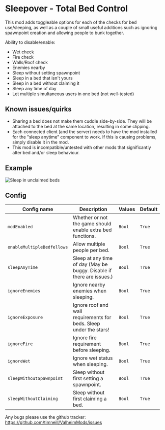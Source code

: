 Sleepover - Total Bed Control
=============================

This mod adds toggleable options for each of the checks for bed use/sleeping, as well as a couple of small useful additions such as ignoring spawnpoint creation and allowing people to bunk together.

Ability to disable/enable:
* Wet check
* Fire check
* Walls/Roof check
* Enemies nearby
* Sleep without setting spawnpoint
* Sleep in a bed that isn't yours
* Sleep in a bed without claiming it
* Sleep any time of day
* Let multiple simultaneous users in one bed (not well-tested)

Known issues/quirks
-------------------
* Sharing a bed does not make them cuddle side-by-side. They will be attached to the bed at the same location, resulting in some clipping.
* Each connected client (and the server) needs to have the mod installed for the "sleep anytime" component to work. If this is causing problems, simply disable it in the mod.
* This mod is incompatible/untested with other mods that significantly alter bed and/or sleep behaviour.

Example
-------
![Sleep in unclaimed beds](https://github.com/timneill/ValheimMods/tree/main/Skald/dist/Sleepover/bed-01.png?raw=true)

Config
------
| Config name | Description | Values | Default |
| --- | --- | --- | --- |
| `modEnabled` | Whether or not the game should enable extra bed functions. | `Bool` | `True` |
| `enableMultipleBedfellows` | Allow multiple people per bed. | `Bool` | `True` |
| `sleepAnyTime` | Sleep at any time of day (May be buggy. Disable if there are issues.) | `Bool` | `True` |
| `ignoreEnemies` | Ignore nearby enemies when sleeping. | `Bool` | `True` |
| `ignoreExposure` | Ignore roof and wall requirements for beds. Sleep under the stars! | `Bool` | `True` |
| `ignoreFire` | Ignore fire requirement before sleeping. | `Bool` | `True` |
| `ignoreWet` | Ignore wet status when sleeping. | `Bool` | `True` |
| `sleepWithoutSpawnpoint` | Sleep without first setting a spawnpoint. | `Bool` | `True` |
| `sleepWithoutClaiming` | Sleep without first claiming a bed. | `Bool` | `True` |

Any bugs please use the github tracker: https://github.com/timneill/ValheimMods/issues
